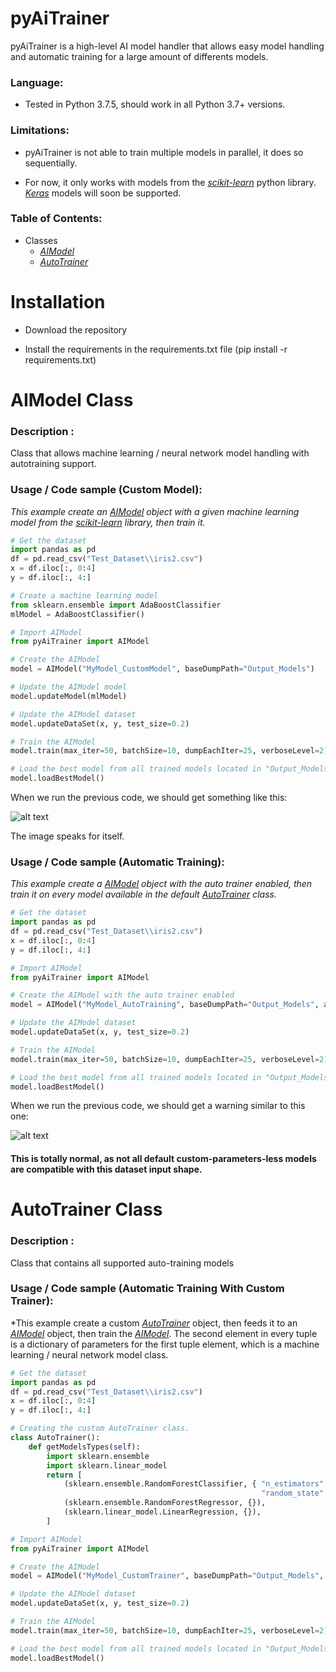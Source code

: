 # pyAiTrainer
pyAiTrainer is a high-level AI model handler that allows easy model handling and automatic training for a large amount of differents models.

### Language: ### 

- Tested in Python 3.7.5, should work in all Python 3.7+ versions.

### Limitations: ###

- pyAiTrainer is not able to train multiple models in parallel, it does so sequentially.

- For now, it only works with models from the [*scikit-learn*](https://pypi.org/project/scikit-learn/) python library. [*Keras*](https://pypi.org/project/Keras/) models will soon be supported.

### Table of Contents: ###

- Classes
  - [*AIModel*](https://github.com/FanaticPythoner/pyAiTrainer#aimodel-class)
  - [*AutoTrainer*](https://github.com/FanaticPythoner/pyAiTrainer#autotrainer-class)
  
# Installation

- Download the repository

- Install the requirements in the requirements.txt file (pip install -r requirements.txt)

# AIModel Class

### Description : ###
Class that allows machine learning / neural network model handling with autotraining support.

### Usage / Code sample (Custom Model): ###
*This example create an [*AIModel*](https://github.com/FanaticPythoner/pyAiTrainer#aimodel-class) object with a given machine learning model from the [*scikit-learn*](https://pypi.org/project/scikit-learn/) library, then train it.*
```python
# Get the dataset
import pandas as pd
df = pd.read_csv("Test_Dataset\\iris2.csv")
x = df.iloc[:, 0:4]
y = df.iloc[:, 4:]

# Create a machine learning model
from sklearn.ensemble import AdaBoostClassifier
mlModel = AdaBoostClassifier()

# Import AIModel
from pyAiTrainer import AIModel

# Create the AIModel
model = AIModel("MyModel_CustomModel", baseDumpPath="Output_Models")

# Update the AIModel model
model.updateModel(mlModel)

# Update the AIModel dataset
model.updateDataSet(x, y, test_size=0.2)

# Train the AIModel
model.train(max_iter=50, batchSize=10, dumpEachIter=25, verboseLevel=2)

# Load the best model from all trained models located in "Output_Models/MyModel_CustomModel"
model.loadBestModel()
```

When we run the previous code, we should get something like this:

![alt text](https://i.imgur.com/yFGr0Uw.png)

The image speaks for itself.

### Usage / Code sample (Automatic Training): ###
*This example create a [*AIModel*](https://github.com/FanaticPythoner/pyAiTrainer#aimodel-class) object with the auto trainer enabled, then train it on every model available in the default [*AutoTrainer*](https://github.com/FanaticPythoner/pyAiTrainer#autotrainer-class) class.*
```python
# Get the dataset
import pandas as pd
df = pd.read_csv("Test_Dataset\\iris2.csv")
x = df.iloc[:, 0:4]
y = df.iloc[:, 4:]

# Import AIModel
from pyAiTrainer import AIModel

# Create the AIModel with the auto trainer enabled
model = AIModel("MyModel_AutoTraining", baseDumpPath="Output_Models", autoTrainer=True)

# Update the AIModel dataset
model.updateDataSet(x, y, test_size=0.2)

# Train the AIModel
model.train(max_iter=50, batchSize=10, dumpEachIter=25, verboseLevel=2)

# Load the best model from all trained models located in "Output_Models/MyModel_AutoTraining"
model.loadBestModel()
```

When we run the previous code, we should get a warning similar to this one:

![alt text](https://i.imgur.com/p4lbi1o.png)

#### This is totally normal, as not all default custom-parameters-less models are compatible with this dataset input shape. #### 


# AutoTrainer Class

### Description : ###
Class that contains all supported auto-training models

### Usage / Code sample (Automatic Training With Custom Trainer): ###
*This example create a custom [*AutoTrainer*](https://github.com/FanaticPythoner/pyAiTrainer#autotrainer-class) object, then feeds it to an [*AIModel*](https://github.com/FanaticPythoner/pyAiTrainer#aimodel-class) object, then train the [*AIModel*](https://github.com/FanaticPythoner/pyAiTrainer#aimodel-class). The second element in every tuple is a dictionary of parameters for the first tuple element, which is a machine learning / neural network model class.
```python
# Get the dataset
import pandas as pd
df = pd.read_csv("Test_Dataset\\iris2.csv")
x = df.iloc[:, 0:4]
y = df.iloc[:, 4:]

# Creating the custom AutoTrainer class.
class AutoTrainer():
    def getModelsTypes(self):
        import sklearn.ensemble
        import sklearn.linear_model
        return [
            (sklearn.ensemble.RandomForestClassifier, { "n_estimators": 100,
                                                        "random_state": 42 }),
            (sklearn.ensemble.RandomForestRegressor, {}),
            (sklearn.linear_model.LinearRegression, {}),
        ]

# Import AIModel
from pyAiTrainer import AIModel

# Create the AIModel
model = AIModel("MyModel_CustomTrainer", baseDumpPath="Output_Models", autoTrainer=True, autoTrainerInstance=AutoTrainer())

# Update the AIModel dataset
model.updateDataSet(x, y, test_size=0.2)

# Train the AIModel
model.train(max_iter=50, batchSize=10, dumpEachIter=25, verboseLevel=2)

# Load the best model from all trained models located in "Output_Models/MyModel_CustomTrainer"
model.loadBestModel()
```
